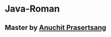 # Java-Roman
## Master by [Anuchit Prasertsang](https://github.com/AnuchitPrasertsang/golang-roman-number)
